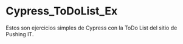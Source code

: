 # Cypress_ToDoList_Ex

Estos son ejercicios simples de Cypress con la ToDo List del sitio de Pushing IT.


